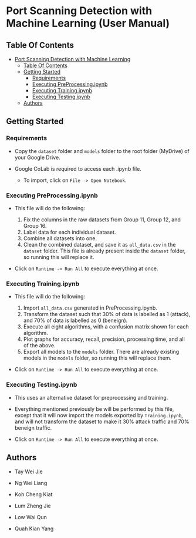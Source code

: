 # Port Scanning Detection with Machine Learning (User Manual)

## Table Of Contents

- [Port Scanning Detection with Machine Learning](#port-scanning-detection-with-machine-learning-user-manual)
  * [Table Of Contents](#table-of-contents)
  * [Getting Started](#getting-started)
    + [Requirements](#requirements)
    + [Executing PreProcessing.ipynb](#executing-preprocessingipynb)
    + [Executing Training.ipynb](#executing-trainingipynb)
    + [Executing Testing.ipynb](#executing-testingipynb)
  * [Authors](#authors)

## Getting Started

### Requirements

- Copy the `dataset` folder and `models` folder to the root folder (MyDrive) of your Google Drive.

- Google CoLab is required to access each .ipynb file.
    - To import, click on `File -> Open Notebook`.

### Executing PreProcessing.ipynb

-  This file will do the following:
    1. Fix the columns in the raw datasets from Group 11, Group 12, and Group 16.
    2. Label data for each individual dataset.
    3. Combine all datasets into one.
    4. Clean the combined dataset, and save it as `all_data.csv` in the `dataset` folder. This file is already present inside the `dataset` folder, so running this will replace it.  

- Click on `Runtime -> Run All` to execute everything at once. 

### Executing Training.ipynb

-  This file will do the following:
    1. Import  `all_data.csv` generated in PreProcessing.ipynb. 
    2. Transform the dataset such that 30% of data is labelled as 1 (attack), and 70% of data is labelled as 0 (beneign).
    3. Execute all eight algorithms, with a confusion matrix shown for each algorithm.
    4. Plot graphs for accuracy, recall, precision, processing time, and all of the above.
    5. Export all models to the `models` folder. There are already existing models in the `models` folder, so running this will replace them.

- Click on `Runtime -> Run All` to execute everything at once. 

### Executing Testing.ipynb

- This uses an alternative dataset for preprocessing and training.

- Everything mentioned previously be will be performed by this file, except that it will now import the models exported by `Training.ipynb`, and will not transform the dataset to make it 30% attack traffic and 70% beneign traffic.

- Click on `Runtime -> Run All` to execute everything at once.  

## Authors

- Tay Wei Jie

- Ng Wei Liang

- Koh Cheng Kiat

- Lum Zheng Jie

- Low Wai Qun

- Quah Kian Yang

 
